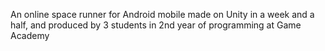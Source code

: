 An online space runner for Android mobile made on Unity in a week and a half, and produced by 3 students in 2nd year of programming at Game Academy
